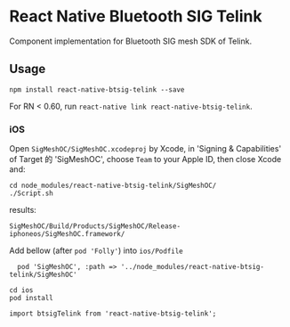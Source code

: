 # React Native Bluetooth SIG Telink
Component implementation for Bluetooth SIG mesh SDK of Telink.

## Usage

    npm install react-native-btsig-telink --save

For RN < 0.60, run `react-native link react-native-btsig-telink`.

### iOS
Open `SigMeshOC/SigMeshOC.xcodeproj` by Xcode, in 'Signing & Capabilities' of Target 的 'SigMeshOC', choose `Team` to your Apple ID, then close Xcode and:

    cd node_modules/react-native-btsig-telink/SigMeshOC/
    ./Script.sh

results:
```
SigMeshOC/Build/Products/SigMeshOC/Release-iphoneos/SigMeshOC.framework/
```

Add bellow (after `pod 'Folly'`) into `ios/Podfile`
```
  pod 'SigMeshOC', :path => '../node_modules/react-native-btsig-telink/SigMeshOC'
```

    cd ios
    pod install

    import btsigTelink from 'react-native-btsig-telink';

